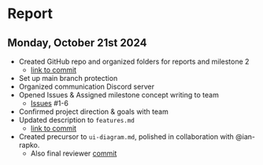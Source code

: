 # Report

## Monday, October 21st 2024
- Created GitHub repo and organized folders for reports and milestone 2
  - [link to commit](https://github.com/kitanome/course-dependency-chart/commit/80b794b4a5f37f94069bf0383485e444598055b6)
- Set up main branch protection
- Organized communication Discord server
- Opened Issues & Assigned milestone concept writing to team
  - [Issues](https://github.com/kitanome/course-dependency-chart/issues/1#issue-2603598551) #1-6
- Confirmed project direction & goals with team
- Updated description to ```features.md```
  - [link to commit](https://github.com/kitanome/course-dependency-chart/commit/8988d17ba5c6da97987b678b8b3b22701ceb05b2)
- Created precursor to ```ui-diagram.md```, polished in collaboration with @ian-rapko.
  - Also final reviewer [commit](https://github.com/kitanome/course-dependency-chart/commit/9f23e880f5a203d112d1d2985f04038c439823b3)
